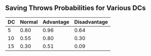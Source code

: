 ## Saving Throws Probabilities for Various DCs
| DC | Normal | Advantage | Disadvantage |
|----|--------|-----------|--------------|
| 5  | 0.80   | 0.96      | 0.64         |
| 10 | 0.55 | 0.80 | 0.30 |
| 15 | 0.30 | 0.51 | 0.09 | 